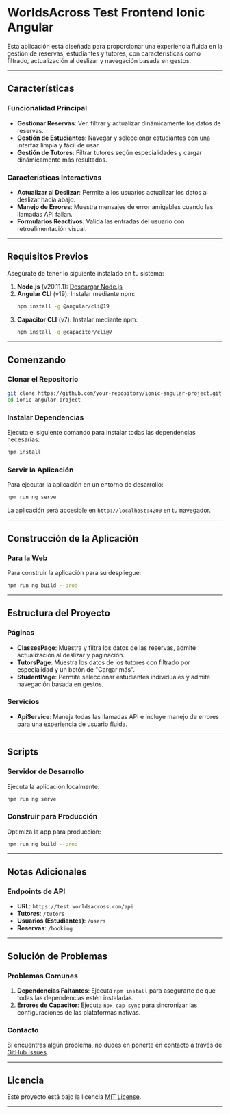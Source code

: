 
# **WorldsAcross Test Frontend Ionic Angular**

Esta aplicación está diseñada para proporcionar una experiencia fluida en la gestión de reservas, estudiantes y tutores, con características como filtrado, actualización al deslizar y navegación basada en gestos.

---

## **Características**

### **Funcionalidad Principal**
- **Gestionar Reservas**: Ver, filtrar y actualizar dinámicamente los datos de reservas.
- **Gestión de Estudiantes**: Navegar y seleccionar estudiantes con una interfaz limpia y fácil de usar.
- **Gestión de Tutores**: Filtrar tutores según especialidades y cargar dinámicamente más resultados.

### **Características Interactivas**
- **Actualizar al Deslizar**: Permite a los usuarios actualizar los datos al deslizar hacia abajo.
- **Manejo de Errores**: Muestra mensajes de error amigables cuando las llamadas API fallan.
- **Formularios Reactivos**: Valida las entradas del usuario con retroalimentación visual.

---

## **Requisitos Previos**

Asegúrate de tener lo siguiente instalado en tu sistema:

1. **Node.js** (v20.11.1): [Descargar Node.js](https://nodejs.org/)
2. **Angular CLI** (v19): Instalar mediante npm:
   ```bash
   npm install -g @angular/cli@19
   ```
3. **Capacitor CLI** (v7): Instalar mediante npm:
   ```bash
   npm install -g @capacitor/cli@7
   ```

---

## **Comenzando**

### **Clonar el Repositorio**

```bash
git clone https://github.com/your-repository/ionic-angular-project.git
cd ionic-angular-project
```

### **Instalar Dependencias**

Ejecuta el siguiente comando para instalar todas las dependencias necesarias:

```bash
npm install
```

### **Servir la Aplicación**

Para ejecutar la aplicación en un entorno de desarrollo:

```bash
npm run ng serve
```

La aplicación será accesible en `http://localhost:4200` en tu navegador.

---

## **Construcción de la Aplicación**

### **Para la Web**

Para construir la aplicación para su despliegue:

```bash
npm run ng build --prod
```

---

## **Estructura del Proyecto**

### **Páginas**
- **ClassesPage**: Muestra y filtra los datos de las reservas, admite actualización al deslizar y paginación.
- **TutorsPage**: Muestra los datos de los tutores con filtrado por especialidad y un botón de "Cargar más".
- **StudentPage**: Permite seleccionar estudiantes individuales y admite navegación basada en gestos.

### **Servicios**
- **ApiService**: Maneja todas las llamadas API e incluye manejo de errores para una experiencia de usuario fluida.

---

## **Scripts**

### **Servidor de Desarrollo**
Ejecuta la aplicación localmente:
```bash
npm run ng serve
```

### **Construir para Producción**
Optimiza la app para producción:
```bash
npm run ng build --prod
```

---

## **Notas Adicionales**

### **Endpoints de API**

- **URL**: `https://test.worldsacross.com/api`
- **Tutores**: `/tutors`
- **Usuarios (Estudiantes)**: `/users`
- **Reservas**: `/booking`

---

## **Solución de Problemas**

### **Problemas Comunes**
1. **Dependencias Faltantes**: Ejecuta `npm install` para asegurarte de que todas las dependencias estén instaladas.
2. **Errores de Capacitor**: Ejecuta `npx cap sync` para sincronizar las configuraciones de las plataformas nativas.

### **Contacto**
Si encuentras algún problema, no dudes en ponerte en contacto a través de [GitHub Issues](https://github.com/MetalSyntax/).

---

## **Licencia**

Este proyecto está bajo la licencia [MIT License](LICENSE).

---